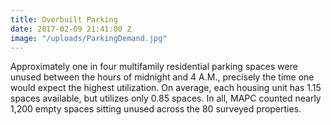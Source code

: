 ```yaml
---
title: Overbuilt Parking
date: 2017-02-09 21:41:00 Z
image: "/uploads/ParkingDemand.jpg"
---
```


Approximately one in four multifamily residential parking spaces were unused between the hours of midnight and 4 A.M., precisely the time one would expect the highest utilization. On average, each housing unit has 1.15 spaces available, but utilizes only 0.85 spaces. In all, MAPC counted nearly 1,200 empty spaces sitting unused across the 80 surveyed properties.